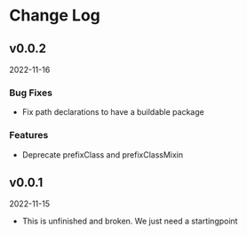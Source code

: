 # Change Log


## v0.0.2
2022-11-16

### Bug Fixes
- Fix path declarations to have a buildable package

### Features
- Deprecate prefixClass and prefixClassMixin

## v0.0.1 
2022-11-15

- This is unfinished and broken. We just need a startingpoint
